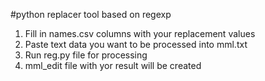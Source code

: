 #python replacer tool based on regexp

1. Fill in names.csv columns with your replacement values
2. Paste text data you want to be processed into mml.txt 
3. Run reg.py file for processing
4. mml_edit file with yor result will be created
